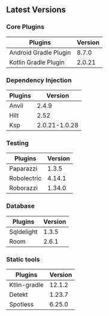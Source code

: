 
## Latest Versions

### Core Plugins

| Plugins               | Version |
|-----------------------|---------|
| Android Gradle Plugin | 8.7.0   |
| Kotlin Gradle Plugin  | 2.0.21  |

### Dependency Injection

| Plugins | Version       |
|---------|---------------|
| Anvil   | 2.4.9         |
| Hilt    | 2.52          |
| Ksp     | 2.0.21-1.0.28 |

### Testing

| Plugins     | Version |
|-------------|---------|
| Paparazzi   | 1.3.5   |
| Robolectric | 4.14.1  |
| Roborazzi   | 1.34.0  |

### Database

| Plugins    | Version |
|------------|---------|
| Sqldelight | 1.3.5   |
| Room       | 2.6.1   |

### Static tools

| Plugins      | Version |
|--------------|---------|
| Ktlin-gradle | 12.1.2  |
| Detekt       | 1.23.7  |
| Spotless     | 6.25.0  |